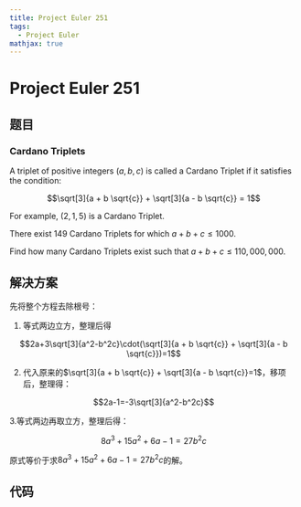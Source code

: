 ```yaml
---
title: Project Euler 251
tags:
  - Project Euler
mathjax: true
---
```

<escape><!-- more --></escape>
    



# Project Euler 251
## 题目
### Cardano Triplets

A triplet of positive integers $(a,b,c)$ is called a Cardano Triplet if it satisfies the condition:

$$\sqrt[3]{a + b \sqrt{c}} + \sqrt[3]{a - b \sqrt{c}} = 1$$

For example, $(2,1,5)$ is a Cardano Triplet.

There exist $149$ Cardano Triplets for which $a+b+c \le 1000$.

Find how many Cardano Triplets exist such that $a+b+c \le 110,000,000$.


## 解决方案

先将整个方程去除根号：

1. 等式两边立方，整理后得

$$2a+3\sqrt[3]{a^2-b^2c}\cdot(\sqrt[3]{a + b \sqrt{c}} + \sqrt[3]{a - b \sqrt{c}})=1$$

2. 代入原来的$\sqrt[3]{a + b \sqrt{c}} + \sqrt[3]{a - b \sqrt{c}}=1$，移项后，整理得：

$$2a-1=-3\sqrt[3]{a^2-b^2c}$$

3.等式两边再取立方，整理后得：

$$8a^3+15a^2+6a-1=27b^2c$$

原式等价于求$8a^3+15a^2+6a-1=27b^2c$的解。


## 代码


